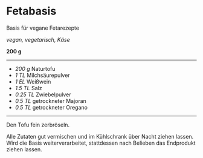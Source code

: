 # Fetabasis

Basis für vegane Fetarezepte

*vegan, vegetarisch, Käse*

**200 g**

---

- *200 g* Naturtofu
- *1 TL* Milchsäurepulver
- *1 EL* Weißwein
- *1.5 TL* Salz
- *0.25 TL* Zwiebelpulver
- *0.5 TL* getrockneter Majoran
- *0.5 TL* getrockneter Oregano

---

Den Tofu fein zerbröseln.

Alle Zutaten gut vermischen und im Kühlschrank über Nacht ziehen lassen. Wird die Basis weiterverarbeitet, stattdessen nach Belieben das Endprodukt ziehen lassen.
